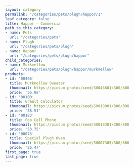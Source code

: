 ```yaml
---
layout: category
permalink: "/categories/pets/plugh/happor/1"
leaf_category: false
title: Happor - Commercia
path_to_this_category:
- name: Pets
  url: "/categories/pets"
- name: Plugh
  url: "/categories/pets/plugh"
- name: Happor
  url: "/categories/pets/plugh/happor"
child_categories:
- name: Murkmellow
  url: "/categories/pets/plugh/happor/murkmellow"
products:
- id: '00466'
  title: Murkmellow Sweater
  thumbnail: https://picsum.photos/seed/S0046601/300/300
  price: '36.98'
- id: '00100'
  title: Grault Calculator
  thumbnail: https://picsum.photos/seed/S0010001/300/300
  price: '38.51'
- id: '00183'
  title: Foo Cell Phone
  thumbnail: https://picsum.photos/seed/S0018301/300/300
  price: '53.75'
- id: '00073'
  title: Special Plugh Oven
  thumbnail: https://picsum.photos/seed/S0007305/300/300
  price: '26.47'
first_page: true
last_page: true
---
```

